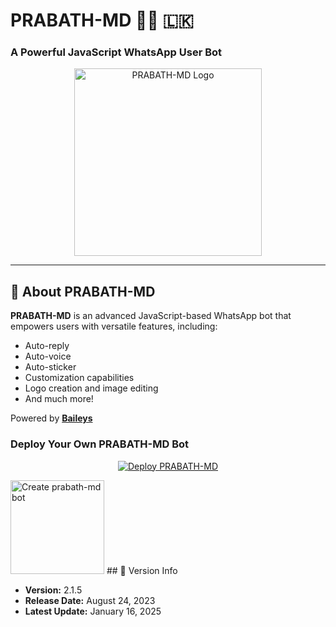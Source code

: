 # PRABATH-MD 👨‍💻 🇱🇰  
### A Powerful JavaScript WhatsApp User Bot  

<p align="center">  
  <a href="https://telegra.ph/file/1743544c222ffd613c219.jpg">
    <img alt="PRABATH-MD Logo" src="https://telegra.ph/file/1743544c222ffd613c219.jpg" width="300">
  </a>  
</p>  

---

## 🌟 About PRABATH-MD   

**PRABATH-MD** is an advanced JavaScript-based WhatsApp bot that empowers users with versatile features, including:  
- Auto-reply  
- Auto-voice  
- Auto-sticker  
- Customization capabilities  
- Logo creation and image editing  
- And much more!  

Powered by **[Baileys](https://github.com/WhiskeySockets/Baileys)**  

### Deploy Your Own **PRABATH-MD Bot**  

<p align="center">  
  <a href="https://www.prabath-md-official-web.com/">  
    <img src="https://img.shields.io/badge/DEPLOY-CLICK%20HERE-brightgreen?style=for-the-badge&logo=whatsapp" alt="Deploy PRABATH-MD">  
  </a>  
</p>  
<a href="https://dashboard.heroku.com/new?button-url=https%3A%2F%2Fgithub.com%2Fmbuvii%2Fjuni21&template=https%3A%2F%2Fgithub.com%2Fmbuvii%2Fjuni21.git#"><img src="https://img.shields.io/badge/DEPLOY-greeen" alt="Create prabath-md bot" width="150"></a>
## 📅 Version Info  

- **Version:** 2.1.5  
- **Release Date:** August 24, 2023  
- **Latest Update:** January 16, 2025  
